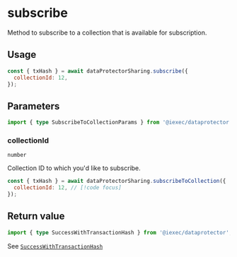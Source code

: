 # subscribe

Method to subscribe to a collection that is available for subscription.

## Usage

```js
const { txHash } = await dataProtectorSharing.subscribe({
  collectionId: 12,
});
```

## Parameters

```ts twoslash
import { type SubscribeToCollectionParams } from '@iexec/dataprotector';
```

### collectionId

`number`

Collection ID to which you'd like to subscribe.

```js
const { txHash } = await dataProtectorSharing.subscribeToCollection({
  collectionId: 12, // [!code focus]
});
```

## Return value

```ts twoslash
import { type SuccessWithTransactionHash } from '@iexec/dataprotector';
```

See [`SuccessWithTransactionHash`](../../types.md#successwithtransactionhash)

